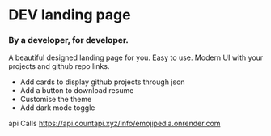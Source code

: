 # DEV landing page

### By a developer, for developer.

A beautiful designed landing page for you. Easy to use. Modern UI with your projects and github repo links.

- Add cards to display github projects through json 
- Add a button to download resume 
- Customise the theme 
- Add dark mode toggle 


api Calls
https://api.countapi.xyz/info/emojipedia.onrender.com 